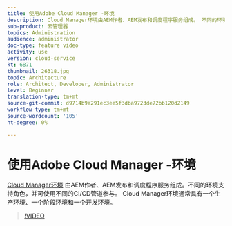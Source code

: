 ```yaml
---
title: 使用Adobe Cloud Manager -环境
description: Cloud Manager环境由AEM作者、AEM发布和调度程序服务组成。 不同的环境支持角色，并可使用不同的CI/CD管道参与。 Cloud Manager环境通常具有一个生产环境、一个阶段环境和一个开发环境。
sub-product: 云管理器
topics: Administration
audience: administrator
doc-type: feature video
activity: use
version: cloud-service
kt: 6871
thumbnail: 26318.jpg
topic: Architecture
role: Architect, Developer, Administrator
level: Beginner
translation-type: tm+mt
source-git-commit: d9714b9a291ec3ee5f3dba9723de72bb120d2149
workflow-type: tm+mt
source-wordcount: '105'
ht-degree: 0%

---
```



# 使用Adobe Cloud Manager -环境

[Cloud Manager环境](https://experienceleague.adobe.com/docs/experience-manager-cloud-manager/using/how-to-use/manage-your-environment.html) 由AEM作者、AEM发布和调度程序服务组成。不同的环境支持角色，并可使用不同的CI/CD管道参与。 Cloud Manager环境通常具有一个生产环境、一个阶段环境和一个开发环境。

>[!VIDEO](https://video.tv.adobe.com/v/26318/?quality=12&learn=on&hidetitle=true)

